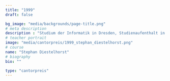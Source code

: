 ```yaml
---
title: "1999"
draft: false

bg_image: "media/backgrounds/page-title.png"
# meta description
description : "Studium der Informatik in Dresden, Studienaufenthalt in Cambridge, Informatiker bei der Firma AMD in Dresden, Promovend TU Dresden"
# teacher portrait
image: "media/cantorpreis/1999_stephan_diestelhorst.png"
# course
name: "Stephan Diestelhorst"
# biography
bio: ""

type: "cantorpreis"
---
```


